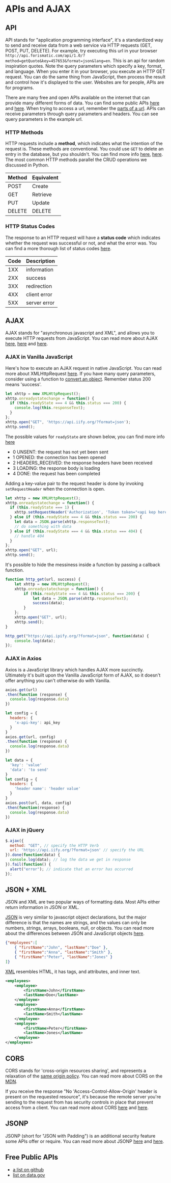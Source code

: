 
# APIs and AJAX

## API

API stands for "application programming interface", it's a standardized way to send and receive data from a web service via HTTP requests (GET, POST, PUT, DELETE). For example, try executing this url in your browser `http://api.forismatic.com/api/1.0/?method=getQuote&key=457653&format=json&lang=en`. This is an api for random inspiration quotes. Note the query parameters which specify a key, format, and language. When you enter it in your browser, you execute an HTTP GET request. You can do the same thing from JavaScript, then process the result and control how it's displayed to the user. Websites are for people, APIs are for programs.

There are many free and open APIs available on the internet that can provide many different forms of data. You can find some public APIs [here](https://github.com/toddmotto/public-apis) and [here](https://catalog.data.gov/dataset?q=-aapi+api+OR++res_format%3Aapi#topic=developers_navigation). When trying to access a url, remember the [parts of a url](https://doepud.co.uk/images/blogs/complex_url.png). APIs can receive parameters through query parameters and headers. You can see query parameters in the example url.



### HTTP Methods

HTTP requests include a **method**, which indicates what the intention of the request is. These methods are conventional. You could use `GET` to delete an entry in the database, but you shouldn't. You can find more info [here](https://developer.mozilla.org/en-US/docs/Web/HTTP/Methods), [here](https://en.wikipedia.org/wiki/Hypertext_Transfer_Protocol#Request_methods). The most common HTTP methods parallel the CRUD operations we discussed in Python.

| Method | Equivalent |
| ---    | ---        |
| POST   | Create     |
| GET    | Retrieve   |
| PUT    | Update     |
| DELETE | DELETE     |


### HTTP Status Codes

The response to an HTTP request will have a **status code** which indicates whether the request was successful or not, and what the error was. You can find a more thorough list of status codes [here](https://en.wikipedia.org/wiki/List_of_HTTP_status_codes).

| Code | Description  |
| ---  | ---          |
| 1XX  | information  |
| 2XX  | success      |
| 3XX  | redirection  |
| 4XX  | client error |
| 5XX  | server error |


## AJAX

AJAX stands for "asynchronous javascript and XML", and allows you to execute HTTP requests from JavaScript. You can read more about AJAX [here](https://developer.mozilla.org/en-US/docs/AJAX/Getting_Started), [here](https://developer.mozilla.org/en-US/docs/AJAX) and [here](https://www.w3schools.com/xml/ajax_intro.asp).


### AJAX in Vanilla JavaScript

Here's how to execute an AJAX request in native JavaScript. You can read more about XMLHttpRequest [here](https://developer.mozilla.org/en-US/docs/Web/API/XMLHttpRequest/Using_XMLHttpRequest). If you have many query parameters, consider using a function to [convert an object](https://stackoverflow.com/questions/111529/how-to-create-query-parameters-in-javascript). Remember status 200 means 'success'.

```javascript
let xhttp = new XMLHttpRequest();
xhttp.onreadystatechange = function() {
  if (this.readyState === 4 && this.status === 200) {
    console.log(this.responseText);
  }
};
xhttp.open("GET", 'https://api.iify.org/?format=json');
xhttp.send();
```

The possible values for `readyState` are shown below, you can find more info [here](https://developer.mozilla.org/en-US/docs/Web/API/XMLHttpRequest/readyState)
- 0 UNSENT: the request has not yet been sent
- 1 OPENED: the connection has been opened
- 2 HEADERS_RECEIVED: the response headers have been received
- 3 LOADING: the response body is loading
- 4 DONE: the request has been completed


Adding a key-value pair to the request header is done by invoking `setRequestHeader` when the connection is open.

```javascript
let xhttp = new XMLHttpRequest();
xhttp.onreadystatechange = function() {
  if (this.readyState === 1) {
    xhttp.setRequestHeader('Authorization', 'Token token="<api kep here>"')
  } else if (this.readyState === 4 && this.status === 200) {
    let data = JSON.parse(xhttp.responseText);
    // do something with data
  } else if (this.readyState === 4 && this.status === 404) {
    // handle 404
  }
};
xhttp.open("GET", url);
xhttp.send();
```


It's possible to hide the messiness inside a function by passing a callback function.

```javascript
function http_get(url, success) {
    let xhttp = new XMLHttpRequest();
    xhttp.onreadystatechange = function() {
        if (this.readyState === 4 && this.status === 200) {
            let data = JSON.parse(xhttp.responseText);
            success(data);
        }
    };
    xhttp.open("GET", url);
    xhttp.send();
}

http_get("https://api.ipify.org/?format=json", function(data) {
    console.log(data);
});
```

### AJAX in Axios

Axios is a JavaScript library which handles AJAX more succinctly. Ultimately it's built upon the Vanilla JavaScript form of AJAX, so it doesn't offer anything you can't otherwise do with Vanilla.

```javascript
axios.get(url)
.then(function (response) {
  console.log(response.data)
})
```

```javascript
let config = {
  headers: {
    'x-api-key': api_key
  }
}
axios.get(url, config)
.then(function (response) {
  console.log(response.data)
})
```

```javascript
let data = {
  'key': 'value'
  'data': 'to send'
}
let config = {
  headers: {
    'header name': 'header value'
  }
}
axios.post(url, data, config)
.then(function(response) {
  console.log(response.data)
})
```


### AJAX in jQuery

```javascript
$.ajax({
  method: "GET", // specify the HTTP Verb
  url: 'https://api.iify.org/?format=json' // specify the URL
}).done(function(data) {
  console.log(data); // log the data we get in response
}).fail(function() {
  alert("error"); // indicate that an error has occurred
});
```


## JSON + XML

JSON and XML are two popular ways of formatting data. Most APIs either return information in JSON or XML.

[JSON](http://www.json.org/) is very similar to javascript object declarations, but the major difference is that the names are strings, and the values can only be numbers, strings, arrays, booleans, null, or objects. You can read more about the differences between JSON and JavaScript objects [here](https://stackoverflow.com/questions/8294088/javascript-object-vs-json).

```json
{"employees":[
    { "firstName":"John", "lastName":"Doe" },
    { "firstName":"Anna", "lastName":"Smith" },
    { "firstName":"Peter", "lastName":"Jones" }
]}
```

[XML](https://developer.mozilla.org/en-US/docs/XML_Introduction) resembles HTML, it has tags, and attributes, and inner text.

```xml
<employees>
    <employee>
        <firstName>John</firstName>
        <lastName>Doe</lastName>
    </employee>
    <employee>
        <firstName>Anna</firstName>
        <lastName>Smith</lastName>
    </employee>
    <employee>
        <firstName>Peter</firstName>
        <lastName>Jones</lastName>
    </employee>
</employees>
```



## CORS

CORS stands for 'cross-origin resources sharing', and represents a relaxation of the [same origin policy](https://en.wikipedia.org/wiki/Same-origin_policy). You can read more about CORS on the [MDN](https://developer.mozilla.org/en-US/docs/Web/HTTP/CORS).

If you receive the response "No 'Access-Control-Allow-Origin' header is present on the requested resource", it's because the remote server you're sending to the request from has security controls in place that prevent access from a client. You can read more about CORS [here](https://stackoverflow.com/questions/43871637/no-access-control-allow-origin-header-is-present-on-the-requested-resource-whe) and [here](https://security.stackexchange.com/questions/108835/how-does-cors-prevent-xss).


## JSONP

JSONP (short for "JSON with Padding") is an additional security feature some APIs offer or require. You can read more about JSONP [here](https://stackoverflow.com/questions/3839966/can-anyone-explain-what-jsonp-is-in-layman-terms) and [here](https://stackoverflow.com/questions/16097763/jsonp-callback-function).


## Free Public APIs

- [a list on github](https://github.com/toddmotto/public-apis)
- [list on data.gov](https://catalog.data.gov/dataset?q=-aapi+api+OR++res_format%3Aapi#topic=developers_navigation)
